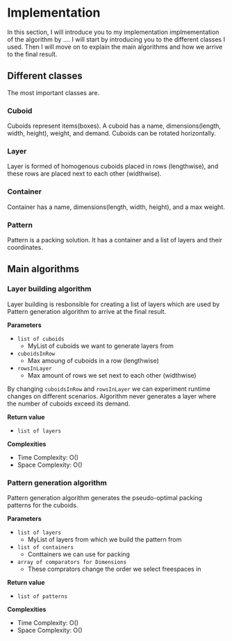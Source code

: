 # Implementation 

In this section, I will introduce you to my implementation implmementation of the algorithm by .... I will start by introducing you to the different classes I used. Then I will move on to explain the main algorithms and how we arrive to the final result.

## Different classes
The most important classes are.

### Cuboid
Cuboids represent items(boxes). A cuboid has a name, dimensions(length, width, height), weight, and demand. Cuboids can be rotated horizontally.

### Layer
Layer is formed of homogenous cuboids placed in rows (lengthwise), and these rows are placed next to each other (widthwise). 

### Container
Container has a name, dimensions(length, width, height), and a max weight.

### Pattern

Pattern is a packing solution. It has a container and a list of layers and their coordinates. 


## Main algorithms

### Layer building algorithm

Layer building is resbonsible for creating a list of layers which are used by Pattern generation algorithm to arrive at the final result.

**Parameters**

* `list of cuboids`
  * MyList of cuboids we want to generate layers from
* `cuboidsInRow`
  * Max amoung of cuboids in a row (lengthwise)
* `rowsInLayer`
  * Max amount of rows we set next to each other (widthwise)

By changing `cuboidsInRow` and `rowsInLayer` we can experiment runtime changes on different scenarios. Algorithm never generates a layer where the number of cuboids exceed its demand.

**Return value**

* `list of layers`

**Complexities**

* Time Complexity: O()
* Space Complexity: O()

### Pattern generation algorithm

Pattern generation algorithm generates the pseudo-optimal packing patterns for the cuboids. 

**Parameters**

* `list of layers`
  * MyList of layers from which we build the pattern from
* `list of containers`
  * Conttainers we can use for packing
* `array of comparators for Dimensions`
  * These comprators change the order we select freespaces in


**Return value**

* `list of patterns`

**Complexities**

* Time Complexity: O()
* Space Complexity: O()







